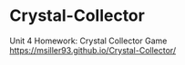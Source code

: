 # Crystal-Collector
Unit 4 Homework: Crystal Collector Game
https://msiller93.github.io/Crystal-Collector/
